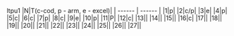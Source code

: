 ltpu1
|N|T(c-cod, p - arm, e - excel)|
| ------ | ------ |
|1|p|
|2|c/p|
|3|e|
|4|p|
|5|c|
|6|с|
|7|p|
|8|c|
|9|e|
|10|p|
|11|P|
|12|c|
|13||
|14||
|15||
|16|c|
|17||
|18||
|19||
|20||
|21||
|22||
|23||
|24||
|25||
|26||
|27||

